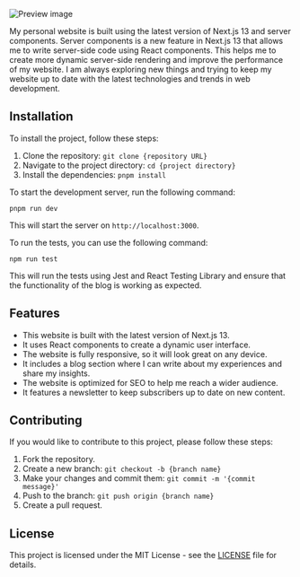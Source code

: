![Preview image](https://github.com/Riley1101/portfolia/blob/main/preview/peview_v2.webp)

My personal website is built using the latest version of Next.js 13 and server components. Server components is a new feature in Next.js 13 that allows me to write server-side code using React components. This helps me to create more dynamic server-side rendering and improve the performance of my website. I am always exploring new things and trying to keep my website up to date with the latest technologies and trends in web development.

## Installation

To install the project, follow these steps:

1. Clone the repository: `git clone {repository URL}`
2. Navigate to the project directory: `cd {project directory}`
3. Install the dependencies: `pnpm install`

To start the development server, run the following command:

```
pnpm run dev

```

This will start the server on `http://localhost:3000`.

To run the tests, you can use the following command:

```
npm run test

```

This will run the tests using Jest and React Testing Library and ensure that the functionality of the blog is working as expected.

## Features

- This website is built with the latest version of Next.js 13.
- It uses React components to create a dynamic user interface.
- The website is fully responsive, so it will look great on any device.
- It includes a blog section where I can write about my experiences and share my insights.
- The website is optimized for SEO to help me reach a wider audience.
- It features a newsletter to keep subscribers up to date on new content.

## Contributing

If you would like to contribute to this project, please follow these steps:

1. Fork the repository.
2. Create a new branch: `git checkout -b {branch name}`
3. Make your changes and commit them: `git commit -m '{commit message}'`
4. Push to the branch: `git push origin {branch name}`
5. Create a pull request.

## License

This project is licensed under the MIT License - see the [LICENSE](https://www.notion.so/arkardev/LICENSE) file for details.
